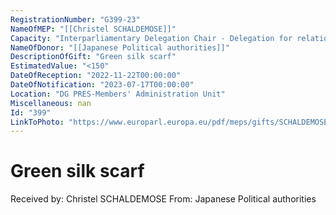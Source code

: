 ```yaml
---
RegistrationNumber: "G399-23"
NameOfMEP: "[[Christel SCHALDEMOSE]]"
Capacity: "Interparliamentary Delegation Chair - Delegation for relations with Japan"
NameOfDonor: "[[Japanese Political authorities]]"
DescriptionOfGift: "Green silk scarf"
EstimatedValue: "<150"
DateOfReception: "2022-11-22T00:00:00"
DateOfNotification: "2023-07-17T00:00:00"
Location: "DG PRES-Members' Administration Unit"
Miscellaneous: nan
Id: "399"
LinkToPhoto: "https://www.europarl.europa.eu/pdf/meps/gifts/SCHALDEMOSE%20Christel_G399-23.JPG#"
---
```


# Green silk scarf

Received by: Christel SCHALDEMOSE
From: Japanese Political authorities
